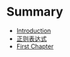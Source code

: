 # Summary

* [Introduction](README.md)
* [正则表达式](zheng_ze_biao_da_shi.md)
* [First Chapter](chapter1.md)

